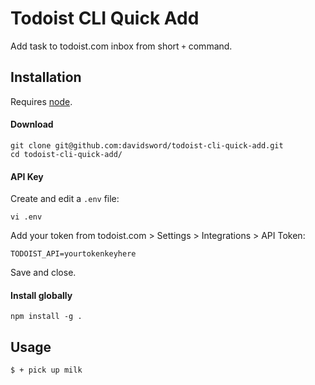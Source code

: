 # Todoist CLI Quick Add

Add task to todoist.com inbox from short `+` command.

## Installation

Requires [node](https://nodejs.org/).

#### Download

```
git clone git@github.com:davidsword/todoist-cli-quick-add.git
cd todoist-cli-quick-add/
```

#### API Key

Create and edit a `.env` file:

```
vi .env
```

Add your token from todoist.com > Settings > Integrations > API Token:

```
TODOIST_API=yourtokenkeyhere
```

Save and close.

#### Install globally

```
npm install -g .
```

## Usage 

```
$ + pick up milk 
```

